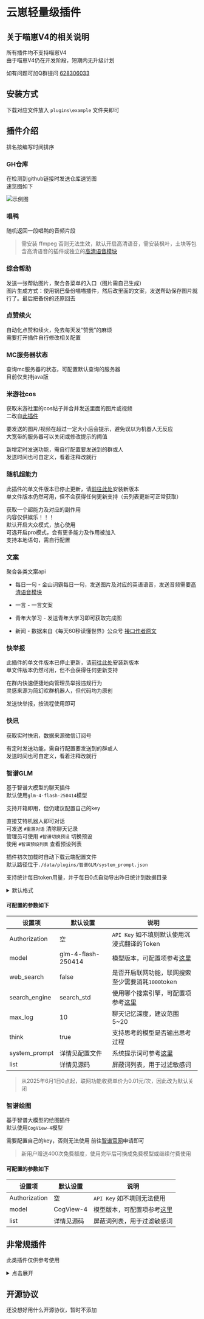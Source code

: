 # 云崽轻量级插件

## 关于喵崽V4的相关说明

所有插件均不支持喵崽V4  
由于喵崽V4仍在开发阶段，短期内无升级计划

如有问题可加Q群提问 [628306033](https://jq.qq.com/?k=fjSGhscz)

## 安装方式

下载对应文件放入 `plugins\example` 文件夹即可

## 插件介绍

排名按编写时间排序

### GH仓库

在检测到github链接时发送仓库速览图  
速览图如下

![示例图](https://opengraph.githubassets.com/xiaotian/xiaotian2333/yunzai-plugins-Single-file)

### 唱鸭

随机返回一段唱鸭的音频片段

> 需安装 ffmpeg 否则无法生效，默认开启高清语音，需安装枫叶，土块等包含高清语音的插件或独立的[高清语音模块](https://github.com/xiaotian2333/YunzaiBOT-HD-Voice-module)

### 综合帮助

发送一张帮助图片，聚合各菜单的入口（图片需自己生成）  
图片生成方式：使用锅巴备份喵喵插件，然后改里面的文案，发送帮助保存图片就行了。最后把备份的还原回去

### 点赞续火

自动化点赞和续火，免去每天发“赞我”的麻烦  
需要打开插件自行修改相关配置

### MC服务器状态

查询mc服务器的状态，可配置默认查询的服务器  
目前仅支持java版

### 米游社cos

获取米游社里的cos帖子并合并发送里面的图片或视频  
二改自[此插件](https://gitee.com/bling_yshs/yunzaiv3-ys-plugin/blob/master/ys-%E7%B1%B3%E6%B8%B8%E7%A4%BEcos.js)  

要发送的图片/视频在超过一定大小后会提示，避免误以为机器人无反应  
大宽带的服务器可以关闭或修改提示的阈值  

新增定时发送功能，需自行配置要发送到的群或人  
发送时间也可自定义，看着注释改就行  

### 随机超能力

此插件的单文件版本已停止更新，请[前往此处](https://github.com/xiaotian2333/special-ability)安装新版本  
单文件版本仍然可用，但不会获得任何更新支持（云列表更新可正常获取）

获取一个超能力及对应的副作用  
内容仅供娱乐！！！  
默认开启大众模式，放心使用  
可选开启pro模式，会有更多能力及作用被加入  
支持本地语句，需自行配置  

### 文案

聚合各类文案api

- 每日一句 - 金山词霸每日一句，发送图片及对应的英语语音，发送音频需要[高清语音模块](https://github.com/xiaotian2333/YunzaiBOT-HD-Voice-module)

- 一言 - 一言文案

- 青年大学习 - 发送青年大学习即可获取完成图

- 新闻 - 数据来自《每天60秒读懂世界》公众号 [接口作者原文](https://www.jun.la/collect/1582.html)

### 快举报

此插件的单文件版本已停止更新，请[前往此处](https://github.com/xiaotian2333/xiaotian-qunguan)安装新版本  
单文件版本仍然可用，但不会获得任何更新支持

在群内快速便捷地向管理员举报违规行为  
灵感来源为简幻欢群机器人，但代码均为原创  

发送快举报，按流程使用即可

### 快讯

获取实时快讯，数据来源微信订阅号

有定时发送功能，需自行配置要发送到的群或人  
发送时间也可自定义，看着注释改就行  

### 智谱GLM

基于智谱大模型的聊天插件  
默认使用`glm-4-flash-250414`模型

支持开箱即用，但仍建议配置自己的key  

直接艾特机器人即可对话  
可发送 `#重置对话` 清除聊天记录  
管理员可使用 `#智谱切换预设` 切换预设  
使用 `#智谱预设列表` 查看预设列表  

插件初次加载时自动下载云端配置文件  
默认路径位于`./data/plugins/智谱GLM/system_prompt.json`  

支持统计每日token用量，并于每日0点自动导出昨日统计到数据目录  

<details>
<summary>默认格式</summary>

``` json
{
    "预设名1": "预设内容1",
    "预设名2": "预设内容2"
}
```

</details>

#### 可配置的参数如下

| 设置项 | 默认设置 | 说明 |
| --- | --- | --- |
| Authorization | 空 | `API Key` 如不填则默认使用沉浸式翻译的Token |
| model | glm-4-flash-250414 | 模型版本，可配置项参考[这里](https://www.bigmodel.cn/dev/howuse/model) |
| web_search | false | 是否开启联网功能，联网搜索至少需要消耗`1000`token |
| search_engine | search_std | 使用哪个搜索引擎，可配置项参考[这里](https://www.bigmodel.cn/pricing) |
| max_log | 10 | 聊天记忆深度，建议范围5~20 |
| think | true | 支持思考的模型是否输出思考过程 |
| system_prompt | 详情见配置文件 | 系统提示词可参考[这里](https://www.bigmodel.cn/dev/howuse/prompt) |
| list | 详情见源码 | 屏蔽词列表，用于过滤敏感词 |

> 从2025年6月1日0点起，联网功能收费单价为0.01元/次，因此改为默认关闭

### 智谱绘图

基于智谱大模型的绘图插件  
默认使用`CogView-4`模型

需要配置自己的key，否则无法使用
前往[智谱官网](https://www.bigmodel.cn/invite?icode=iGW2wQ0KiXGc0PVU%2BeTSFEjPr3uHog9F4g5tjuOUqno%3D)申请即可

> 新用户赠送400次免费额度，使用完毕后可换成免费模型或继续付费使用

#### 可配置的参数如下

| 设置项 | 默认设置 | 说明 |
| --- | --- | --- |
| Authorization | 空 | `API Key` 如不填则无法使用 |
| model | CogView-4 | 模型版本，可配置项参考[这里](https://www.bigmodel.cn/dev/howuse/model) |
| list | 详情见源码 | 屏蔽词列表，用于过滤敏感词 |

## 非常规插件

此类插件仅供参考使用

<details>
<summary>点击展开</summary>

### Demo类

这里都是一些插件开发示例，仅用于参考  

存放于 Demo 文件夹下  
进入文件夹后有详细说明

### 已归档的插件

这里存放的是一些已经不再维护的插件  
仅供参考使用，无法保证可用性

存放于 Archive 文件夹下  
进入文件夹后有详细说明

### 已放弃开发的插件

这里存放的是一些已经放弃开发的插件  
仅供参考使用，无法保证可用性

存放于 Abandon 文件夹下  
进入文件夹后有详细说明

</details>

## 开源协议

还没想好用什么开源协议，暂时不添加

